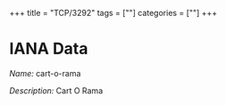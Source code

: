 +++
title = "TCP/3292"
tags = [""]
categories = [""]
+++

# IANA Data

_Name:_ cart-o-rama

_Description:_ Cart O Rama

